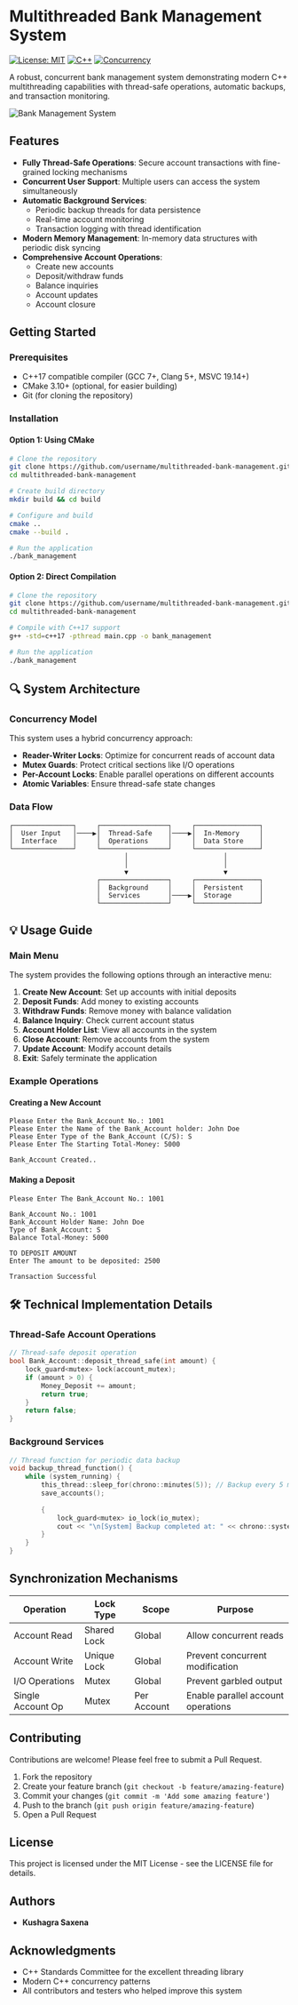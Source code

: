# Multithreaded Bank Management System

[![License: MIT](https://img.shields.io/badge/License-MIT-yellow.svg)](https://opensource.org/licenses/MIT)
[![C++](https://img.shields.io/badge/C++-17-blue.svg)](https://isocpp.org/)
[![Concurrency](https://img.shields.io/badge/Concurrency-Enabled-green.svg)](https://en.cppreference.com/w/cpp/thread)

A robust, concurrent bank management system demonstrating modern C++ multithreading capabilities with thread-safe operations, automatic backups, and transaction monitoring.

![Bank Management System](https://raw.githubusercontent.com/username/multithreaded-bank-management/main/docs/images/banner.png)

##  Features

- **Fully Thread-Safe Operations**: Secure account transactions with fine-grained locking mechanisms
- **Concurrent User Support**: Multiple users can access the system simultaneously
- **Automatic Background Services**:
  - Periodic backup threads for data persistence
  - Real-time account monitoring
  - Transaction logging with thread identification
- **Modern Memory Management**: In-memory data structures with periodic disk syncing
- **Comprehensive Account Operations**:
  - Create new accounts
  - Deposit/withdraw funds
  - Balance inquiries
  - Account updates
  - Account closure

##  Getting Started

### Prerequisites

- C++17 compatible compiler (GCC 7+, Clang 5+, MSVC 19.14+)
- CMake 3.10+ (optional, for easier building)
- Git (for cloning the repository)

### Installation

#### Option 1: Using CMake

```bash
# Clone the repository
git clone https://github.com/username/multithreaded-bank-management.git
cd multithreaded-bank-management

# Create build directory
mkdir build && cd build

# Configure and build
cmake ..
cmake --build .

# Run the application
./bank_management
```

#### Option 2: Direct Compilation

```bash
# Clone the repository
git clone https://github.com/username/multithreaded-bank-management.git
cd multithreaded-bank-management

# Compile with C++17 support
g++ -std=c++17 -pthread main.cpp -o bank_management

# Run the application
./bank_management
```

## 🔍 System Architecture

### Concurrency Model

This system uses a hybrid concurrency approach:
- **Reader-Writer Locks**: Optimize for concurrent reads of account data
- **Mutex Guards**: Protect critical sections like I/O operations
- **Per-Account Locks**: Enable parallel operations on different accounts
- **Atomic Variables**: Ensure thread-safe state changes

### Data Flow

```
┌───────────────┐     ┌─────────────────┐     ┌────────────────┐
│  User Input   │────▶│  Thread-Safe    │────▶│  In-Memory     │
│  Interface    │     │  Operations     │     │  Data Store    │
└───────────────┘     └─────────────────┘     └────────────────┘
                             │                        │
                             │                        │
                             ▼                        ▼
                      ┌─────────────────┐     ┌────────────────┐
                      │  Background     │     │  Persistent    │
                      │  Services       │────▶│  Storage       │
                      └─────────────────┘     └────────────────┘
```

## 💡 Usage Guide

### Main Menu

The system provides the following options through an interactive menu:

1. **Create New Account**: Set up accounts with initial deposits
2. **Deposit Funds**: Add money to existing accounts
3. **Withdraw Funds**: Remove money with balance validation
4. **Balance Inquiry**: Check current account status
5. **Account Holder List**: View all accounts in the system
6. **Close Account**: Remove accounts from the system
7. **Update Account**: Modify account details
8. **Exit**: Safely terminate the application

### Example Operations

#### Creating a New Account

```
Please Enter the Bank_Account No.: 1001
Please Enter the Name of the Bank_Account holder: John Doe
Please Enter Type of the Bank_Account (C/S): S
Please Enter The Starting Total-Money: 5000

Bank_Account Created..
```

#### Making a Deposit

```
Please Enter The Bank_Account No.: 1001

Bank_Account No.: 1001
Bank_Account Holder Name: John Doe
Type of Bank_Account: S
Balance Total-Money: 5000

TO DEPOSIT AMOUNT
Enter The amount to be deposited: 2500

Transaction Successful
```

## 🛠️ Technical Implementation Details

### Thread-Safe Account Operations

```cpp
// Thread-safe deposit operation
bool Bank_Account::deposit_thread_safe(int amount) {
    lock_guard<mutex> lock(account_mutex);
    if (amount > 0) {
        Money_Deposit += amount;
        return true;
    }
    return false;
}
```

### Background Services

```cpp
// Thread function for periodic data backup
void backup_thread_function() {
    while (system_running) {
        this_thread::sleep_for(chrono::minutes(5)); // Backup every 5 minutes
        save_accounts();
        
        {
            lock_guard<mutex> io_lock(io_mutex);
            cout << "\n[System] Backup completed at: " << chrono::system_clock::now() << endl;
        }
    }
}
```

##  Synchronization Mechanisms

| Operation | Lock Type | Scope | Purpose |
|-----------|-----------|-------|---------|
| Account Read | Shared Lock | Global | Allow concurrent reads |
| Account Write | Unique Lock | Global | Prevent concurrent modification |
| I/O Operations | Mutex | Global | Prevent garbled output |
| Single Account Op | Mutex | Per Account | Enable parallel account operations |

##  Contributing

Contributions are welcome! Please feel free to submit a Pull Request.

1. Fork the repository
2. Create your feature branch (`git checkout -b feature/amazing-feature`)
3. Commit your changes (`git commit -m 'Add some amazing feature'`)
4. Push to the branch (`git push origin feature/amazing-feature`)
5. Open a Pull Request

##  License

This project is licensed under the MIT License - see the LICENSE file for details.

##  Authors

- **Kushagra Saxena**

##  Acknowledgments

- C++ Standards Committee for the excellent threading library
- Modern C++ concurrency patterns
- All contributors and testers who helped improve this system
